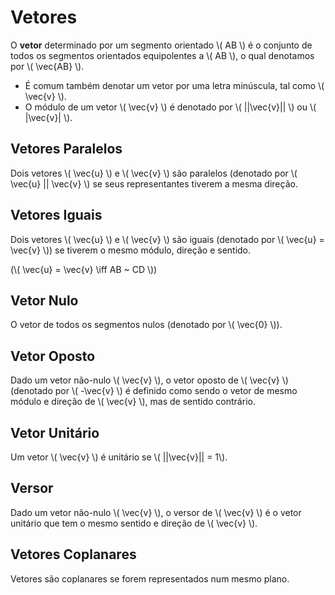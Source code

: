 # Vetores

O **vetor** determinado por um segmento orientado \\( AB \\) é o conjunto de todos os segmentos orientados equipolentes a \\( AB \\), o qual denotamos por \\( \vec{AB} \\).

- É comum também denotar um vetor por uma letra minúscula, tal como \\( \vec{v} \\).
- O módulo de um vetor \\( \vec{v} \\) é denotado por \\( ||\vec{v}|| \\) ou \\( |\vec{v}| \\).

## Vetores Paralelos

Dois vetores \\( \vec{u} \\) e \\( \vec{v} \\) são paralelos (denotado por \\( \vec{u} || \vec{v} \\) se seus representantes tiverem a mesma direção.

## Vetores Iguais

Dois vetores \\( \vec{u} \\) e \\( \vec{v} \\) são iguais (denotado por \\( \vec{u} = \vec{v} \\)) se tiverem o mesmo módulo, direção e sentido.

(\\( \vec{u} = \vec{v} \iff AB ~ CD \\))

## Vetor Nulo

O vetor de todos os segmentos nulos (denotado por \\( \vec{0} \\)).

## Vetor Oposto

Dado um vetor não-nulo \\( \vec{v} \\), o vetor oposto de \\( \vec{v} \\) (denotado por \\( -\vec{v} \\) é definido como sendo o vetor de mesmo módulo e direção de \\( \vec{v} \\), mas de sentido contrário.

## Vetor Unitário

Um vetor \\( \vec{v} \\) é unitário se \\( ||\vec{v}|| = 1\\).

## Versor

Dado um vetor não-nulo \\( \vec{v} \\), o versor de \\( \vec{v} \\) é o vetor unitário que tem o mesmo sentido e direção de \\( \vec{v} \\).

## Vetores Coplanares

Vetores são coplanares se forem representados num mesmo plano.

